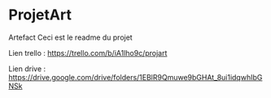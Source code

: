 # ProjetArt
Artefact 
Ceci est le readme du projet

Lien trello : https://trello.com/b/iA1lho9c/projart

Lien drive : https://drive.google.com/drive/folders/1EBlR9Qmuwe9bGHAt_8ui1idqwhIbGNSk


